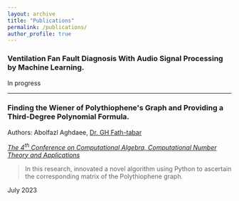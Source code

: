 ```yaml
---
layout: archive
title: "Publications"
permalink: /publications/
author_profile: true
---
```


<!-- Google tag (gtag.js) -->
<script async src="https://www.googletagmanager.com/gtag/js?id=G-WM192RPMWR"></script>
<script>
  window.dataLayer = window.dataLayer || [];
  function gtag(){dataLayer.push(arguments);}
  gtag('js', new Date());

  gtag('config', 'G-WM192RPMWR');
</script>



### Ventilation Fan Fault Diagnosis With Audio Signal Processing by Machine Learning.

In progress

----

### Finding the Wiener of Polythiophene's Graph and Providing a Third-Degree Polynomial Formula.
Authors: Abolfazl Aghdaee, [Dr. GH Fath-tabar](https://scholar.google.com/citations?user=doa3Y-YAAAAJ&hl=en)

_[The $4^t{^h}$ Conference on Computational Algebra, Computational Number Theory and Applications](https://cacna2023.kashanu.ac.ir/en/index.php)_


> In this research, innovated a novel algorithm using Python to ascertain the corresponding matrix of the Polythiophene graph. 

July 2023
